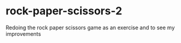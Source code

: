 # rock-paper-scissors-2
Redoing the rock paper scissors game as an exercise and to see my improvements
